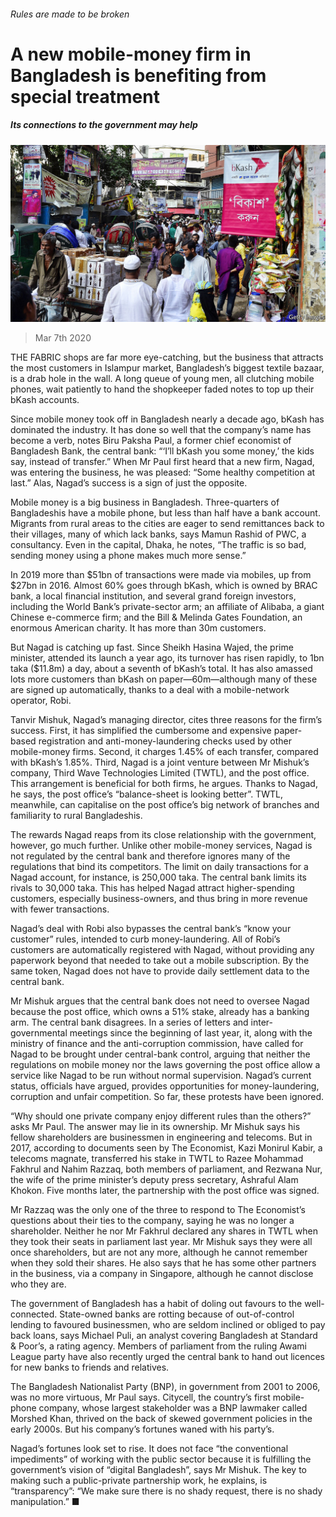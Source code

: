 ###### Rules are made to be broken

# A new mobile-money firm in Bangladesh is benefiting from special treatment 

##### Its connections to the government may help 

![image](images/20200307_ASP004_0.jpg) 

> Mar 7th 2020 

THE FABRIC shops are far more eye-catching, but the business that attracts the most customers in Islampur market, Bangladesh’s biggest textile bazaar, is a drab hole in the wall. A long queue of young men, all clutching mobile phones, wait patiently to hand the shopkeeper faded notes to top up their bKash accounts.

Since mobile money took off in Bangladesh nearly a decade ago, bKash has dominated the industry. It has done so well that the company’s name has become a verb, notes Biru Paksha Paul, a former chief economist of Bangladesh Bank, the central bank: “‘I’ll bKash you some money,’ the kids say, instead of transfer.” When Mr Paul first heard that a new firm, Nagad, was entering the business, he was pleased: “Some healthy competition at last.” Alas, Nagad’s success is a sign of just the opposite.


Mobile money is a big business in Bangladesh. Three-quarters of Bangladeshis have a mobile phone, but less than half have a bank account. Migrants from rural areas to the cities are eager to send remittances back to their villages, many of which lack banks, says Mamun Rashid of PWC, a consultancy. Even in the capital, Dhaka, he notes, “The traffic is so bad, sending money using a phone makes much more sense.”

In 2019 more than $51bn of transactions were made via mobiles, up from $27bn in 2016. Almost 60% goes through bKash, which is owned by BRAC bank, a local financial institution, and several grand foreign investors, including the World Bank’s private-sector arm; an affiliate of Alibaba, a giant Chinese e-commerce firm; and the Bill &amp; Melinda Gates Foundation, an enormous American charity. It has more than 30m customers.

But Nagad is catching up fast. Since Sheikh Hasina Wajed, the prime minister, attended its launch a year ago, its turnover has risen rapidly, to 1bn taka ($11.8m) a day, about a seventh of bKash’s total. It has also amassed lots more customers than bKash on paper—60m—although many of these are signed up automatically, thanks to a deal with a mobile-network operator, Robi.

Tanvir Mishuk, Nagad’s managing director, cites three reasons for the firm’s success. First, it has simplified the cumbersome and expensive paper-based registration and anti-money-laundering checks used by other mobile-money firms. Second, it charges 1.45% of each transfer, compared with bKash’s 1.85%. Third, Nagad is a joint venture between Mr Mishuk’s company, Third Wave Technologies Limited (TWTL), and the post office. This arrangement is beneficial for both firms, he argues. Thanks to Nagad, he says, the post office’s “balance-sheet is looking better”. TWTL, meanwhile, can capitalise on the post office’s big network of branches and familiarity to rural Bangladeshis.

The rewards Nagad reaps from its close relationship with the government, however, go much further. Unlike other mobile-money services, Nagad is not regulated by the central bank and therefore ignores many of the regulations that bind its competitors. The limit on daily transactions for a Nagad account, for instance, is 250,000 taka. The central bank limits its rivals to 30,000 taka. This has helped Nagad attract higher-spending customers, especially business-owners, and thus bring in more revenue with fewer transactions.

Nagad’s deal with Robi also bypasses the central bank’s “know your customer” rules, intended to curb money-laundering. All of Robi’s customers are automatically registered with Nagad, without providing any paperwork beyond that needed to take out a mobile subscription. By the same token, Nagad does not have to provide daily settlement data to the central bank.

Mr Mishuk argues that the central bank does not need to oversee Nagad because the post office, which owns a 51% stake, already has a banking arm. The central bank disagrees. In a series of letters and inter-governmental meetings since the beginning of last year, it, along with the ministry of finance and the anti-corruption commission, have called for Nagad to be brought under central-bank control, arguing that neither the regulations on mobile money nor the laws governing the post office allow a service like Nagad to be run without normal supervision. Nagad’s current status, officials have argued, provides opportunities for money-laundering, corruption and unfair competition. So far, these protests have been ignored.

“Why should one private company enjoy different rules than the others?” asks Mr Paul. The answer may lie in its ownership. Mr Mishuk says his fellow shareholders are businessmen in engineering and telecoms. But in 2017, according to documents seen by The Economist, Kazi Monirul Kabir, a telecoms magnate, transferred his stake in TWTL to Razee Mohammad Fakhrul and Nahim Razzaq, both members of parliament, and Rezwana Nur, the wife of the prime minister’s deputy press secretary, Ashraful Alam Khokon. Five months later, the partnership with the post office was signed.

Mr Razzaq was the only one of the three to respond to The Economist’s questions about their ties to the company, saying he was no longer a shareholder. Neither he nor Mr Fakhrul declared any shares in TWTL when they took their seats in parliament last year. Mr Mishuk says they were all once shareholders, but are not any more, although he cannot remember when they sold their shares. He also says that he has some other partners in the business, via a company in Singapore, although he cannot disclose who they are.

The government of Bangladesh has a habit of doling out favours to the well-connected. State-owned banks are rotting because of out-of-control lending to favoured businessmen, who are seldom inclined or obliged to pay back loans, says Michael Puli, an analyst covering Bangladesh at Standard &amp; Poor’s, a rating agency. Members of parliament from the ruling Awami League party have also recently urged the central bank to hand out licences for new banks to friends and relatives.

The Bangladesh Nationalist Party (BNP), in government from 2001 to 2006, was no more virtuous, Mr Paul says. Citycell, the country’s first mobile-phone company, whose largest stakeholder was a BNP lawmaker called Morshed Khan, thrived on the back of skewed government policies in the early 2000s. But his company’s fortunes waned with his party’s.

Nagad’s fortunes look set to rise. It does not face “the conventional impediments” of working with the public sector because it is fulfilling the government’s vision of “digital Bangladesh”, says Mr Mishuk. The key to making such a public-private partnership work, he explains, is “transparency”: “We make sure there is no shady request, there is no shady manipulation.” ■

